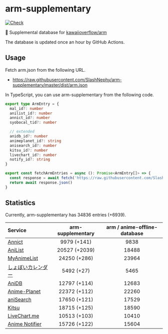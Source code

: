 # arm-supplementary

[![Check](https://github.com/SlashNephy/arm-supplementary/actions/workflows/check-node.yml/badge.svg)](https://github.com/SlashNephy/arm-supplementary/actions/workflows/check-node.yml)

💊 Supplemental database for [kawaiioverflow/arm](https://github.com/kawaiioverflow/arm)

The database is updated once an hour by GitHub Actions.

## Usage

Fetch arm.json from the following URL.

- https://raw.githubusercontent.com/SlashNephy/arm-supplementary/master/dist/arm.json

In TypeScript, you can use arm-supplementary from the following code.

```TypeScript
export type ArmEntry = {
  mal_id?: number
  anilist_id?: number
  annict_id?: number
  syobocal_tid?: number

  // extended
  anidb_id?: number
  animeplanet_id?: string
  anisearch_id?: number
  kitsu_id?: number
  livechart_id?: number
  notify_id?: string
}

export const fetchArmEntries = async (): Promise<ArmEntry[]> => {
  const response = await fetch('https://raw.githubusercontent.com/SlashNephy/arm-supplementary/master/dist/arm.json')
  return await response.json()
}
```

## Statistics

Currently, arm-supplementary has 34836 entries (+6939).

| Service                                     | arm-supplementary | arm / anime-offline-database |
| :------------------------------------------ | :---------------: | :--------------------------: |
| [Annict](https://annict.com)                |    9979 (+141)    |             9838             |
| [AniList](https://anilist.co)               |   20527 (+2039)   |            18488             |
| [MyAnimeList](https://myanimelist.net)      |   24250 (+286)    |            23964             |
| [しょぼいカレンダー](https://cal.syoboi.jp) |    5492 (+27)     |             5465             |
| [AniDB](https://anidb.net)                  |   12797 (+114)    |            12683             |
| [Anime-Planet](https://anime-planet.com)    |   22372 (+112)    |            22260             |
| [aniSearch](https://anisearch.com)          |   17650 (+121)    |            17529             |
| [Kitsu](https://kitsu.io)                   |   18715 (+125)    |            18590             |
| [LiveChart.me](https://livechart.me)        |   10513 (+103)    |            10410             |
| [Anime Notifier](https://notify.moe)        |   15726 (+122)    |            15604             |
